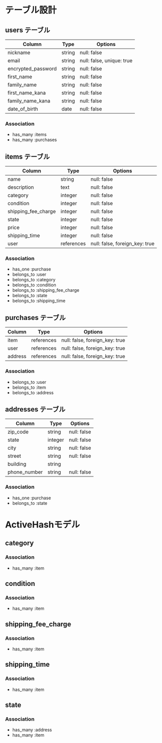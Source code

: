 # テーブル設計

## users テーブル

| Column             | Type   | Options     |
| ------------------ | ------ | ----------- |
| nickname           | string | null: false |
| email              | string | null: false, unique: true |
| encrypted_password | string | null: false |
| first_name         | string | null: false |
| family_name        | string | null: false |
| first_name_kana    | string | null: false |
| family_name_kana   | string | null: false |
| date_of_birth      | date   | null: false |

### Association

- has_many :items
- has_many :purchases

## items テーブル

| Column                 | Type       | Options     |
| ---------------------- | ---------- | ----------- |
| name                   | string     | null: false |
| description            | text       | null: false |
| category               | integer    | null: false |
| condition              | integer    | null: false |
| shipping_fee_charge    | integer    | null: false |
| state                  | integer    | null: false |
| price                  | integer    | null: false |
| shipping_time          | integer    | null: false |
| user                   | references | null: false, foreign_key: true |

### Association

- has_one :purchase
- belongs_to :user
- belongs_to :category
- belongs_to :condition
- belongs_to :shipping_fee_charge
- belongs_to :state
- belongs_to :shipping_time

## purchases テーブル

| Column  | Type       | Options                        |
| --------| ---------- | ------------------------------ |
| item    | references | null: false, foreign_key: true |
| user    | references | null: false, foreign_key: true |
| address | references | null: false, foreign_key: true |

### Association

- belongs_to :user
- belongs_to :item
- belongs_to :address

## addresses テーブル

| Column       | Type    | Options     |
| ------------ | ------- | ----------- |
| zip_code     | string  | null: false |
| state        | integer | null: false |
| city         | string  | null: false |
| street       | string  | null: false |
| building     | string  | |
| phone_number | string  | null: false |

### Association

- has_one :purchase
- belongs_to :state


# ActiveHashモデル

## category

### Association

- has_many :item

## condition

### Association

- has_many :item

## shipping_fee_charge

### Association

- has_many :item

## shipping_time

### Association

- has_many :item

## state

### Association

- has_many :address
- has_many :item
